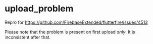 # upload_problem

Repro for https://github.com/FirebaseExtended/flutterfire/issues/4513

Please note that the problem is present on first upload _only_.  It is inconsistent after that.
